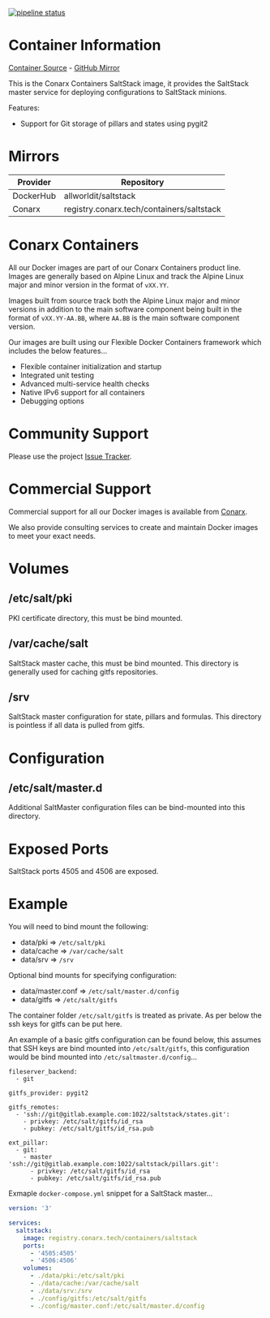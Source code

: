 [![pipeline status](https://gitlab.conarx.tech/containers/saltstack/badges/main/pipeline.svg)](https://gitlab.conarx.tech/containers/saltstack/-/commits/main)

# Container Information

[Container Source](https://gitlab.conarx.tech/containers/saltstack) - [GitHub Mirror](https://github.com/AllWorldIT/containers-saltstack)

This is the Conarx Containers SaltStack image, it provides the SaltStack master service for deploying configurations to SaltStack
minions.

Features:

- Support for Git storage of pillars and states using pygit2



# Mirrors

|  Provider  |  Repository                                           |
|------------|-------------------------------------------------------|
| DockerHub  | allworldit/saltstack                                   |
| Conarx     | registry.conarx.tech/containers/saltstack              |



# Conarx Containers

All our Docker images are part of our Conarx Containers product line. Images are generally based on Alpine Linux and track the
Alpine Linux major and minor version in the format of `vXX.YY`.

Images built from source track both the Alpine Linux major and minor versions in addition to the main software component being
built in the format of `vXX.YY-AA.BB`, where `AA.BB` is the main software component version.

Our images are built using our Flexible Docker Containers framework which includes the below features...

- Flexible container initialization and startup
- Integrated unit testing
- Advanced multi-service health checks
- Native IPv6 support for all containers
- Debugging options



# Community Support

Please use the project [Issue Tracker](https://gitlab.conarx.tech/containers/saltstack/-/issues).



# Commercial Support

Commercial support for all our Docker images is available from [Conarx](https://conarx.tech).

We also provide consulting services to create and maintain Docker images to meet your exact needs.



# Volumes


## /etc/salt/pki

PKI certificate directory, this must be bind mounted.


## /var/cache/salt

SaltStack master cache, this must be bind mounted. This directory is generally used for caching gitfs repositories.


## /srv

SaltStack master configuration for state, pillars and formulas. This directory is pointless if all data is pulled from gitfs.



# Configuration


## /etc/salt/master.d

Additional SaltMaster configuration files can be bind-mounted into this directory.



# Exposed Ports

SaltStack ports 4505 and 4506 are exposed.



# Example


You will need to bind mount the following:

  - data/pki => `/etc/salt/pki`
  - data/cache => `/var/cache/salt`
  - data/srv => `/srv`

Optional bind mounts for specifying configuration:

  - data/master.conf => `/etc/salt/master.d/config`
  - data/gitfs => `/etc/salt/gitfs`

The container folder `/etc/salt/gitfs` is treated as private. As per below the ssh keys for gitfs can be put here.

An example of a basic gitfs configuration can be found below, this assumes that SSH keys are bind mounted into `/etc/salt/gitfs`,
this configuration would be bind mounted into `/etc/saltmaster.d/config`...
```
fileserver_backend:
  - git

gitfs_provider: pygit2

gitfs_remotes:
  - 'ssh://git@gitlab.example.com:1022/saltstack/states.git':
    - privkey: /etc/salt/gitfs/id_rsa
    - pubkey: /etc/salt/gitfs/id_rsa.pub

ext_pillar:
  - git:
    - master 'ssh://git@gitlab.example.com:1022/saltstack/pillars.git':
      - privkey: /etc/salt/gitfs/id_rsa
      - pubkey: /etc/salt/gitfs/id_rsa.pub
```


Exmaple `docker-compose.yml` snippet for a SaltStack master...

```yaml
version: '3'

services:
  saltstack:
    image: registry.conarx.tech/containers/saltstack
    ports:
      - '4505:4505'
      - '4506:4506'
    volumes:
      - ./data/pki:/etc/salt/pki
      - ./data/cache:/var/cache/salt
      - ./data/srv:/srv
      - ./config/gitfs:/etc/salt/gitfs
      - ./config/master.conf:/etc/salt/master.d/config
```
